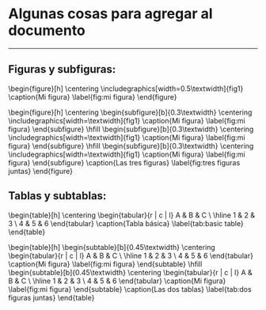 # Algunas cosas para agregar al documento

---

## Figuras y subfiguras:

\begin{figure}[h]
	\centering
	\includegraphics[width=0.5\textwidth]{fig1}
	\caption{Mi figura}
	\label{fig:mi figura}
\end{figure}


\begin{figure}[h]
	\centering
	\begin{subfigure}[b]{0.3\textwidth}
		\centering
		\includegraphics[width=\textwidth]{fig1}
		\caption{Mi figura}
		\label{fig:mi figura}
	\end{subfigure}
	\hfill
	\begin{subfigure}[b]{0.3\textwidth}
		\centering
		\includegraphics[width=\textwidth]{fig1}
		\caption{Mi figura}
		\label{fig:mi figura}
	\end{subfigure}
	\hfill
	\begin{subfigure}[b]{0.3\textwidth}
		\centering
		\includegraphics[width=\textwidth]{fig1}
		\caption{Mi figura}
		\label{fig:mi figura}
	\end{subfigure}
	\caption{Las tres figuras}
	\label{fig:tres figuras juntas}
\end{figure}


## Tablas y subtablas:

\begin{table}[h]
\centering
\begin{tabular}{r | c | l}
A & B & C \\
\hline
1 & 2 & 3 \\
4 & 5 & 6 
\end{tabular}
\caption{Tabla básica}
\label{tab:basic table}
\end{table}


\begin{table}[h]
	\begin{subtable}[b]{0.45\textwidth}
		\centering
		\begin{tabular}{r | c | l}
		A & B & C \\
		\hline
		1 & 2 & 3 \\
		4 & 5 & 6 
		\end{tabular}
		\caption{Mi figura}
		\label{fig:mi figura}
	\end{subtable}
	\hfill
	\begin{subtable}[b]{0.45\textwidth}
		\centering
		\begin{tabular}{r | c | l}
		A & B & C \\
		\hline
		1 & 2 & 3 \\
		4 & 5 & 6 
		\end{tabular}
		\caption{Mi figura}
		\label{fig:mi figura}
	\end{subtable}
	\caption{Las dos tablas}
	\label{tab:dos figuras juntas}
\end{table}











